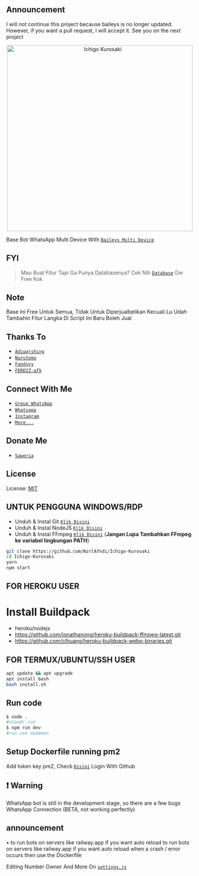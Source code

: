 ## Announcement
I will not continue this project because baileys is no longer updated. However, if you want a pull request, I will accept it. See you on the next project

<p align="center">
<img src="https://telegra.ph/file/5bd80998f8262a0a5e64f.jpg" alt="Ichigo Kurosaki" width="500"/>

Base Bot WhatsApp Multi Device With [`Baileys Multi Device`](https://github.com/adiwajshing)

## FYI
> Mau Buat Fitur Tapi Ga Punya Databasenya?
> Cek Nih [`Database`](https://github.com/NzrlAfndi/Databasee) Gw
> Free Kok

## Note
Base Ini Free Untuk Semua, Tidak Untuk Diperjualbelikan Kecuali Lu Udah Tambahin Fitur Langka Di Script Ini Baru Boleh Jual

## Thanks To
* [`Adiwajshing`](https://github.com/adiwajshing)
* [`Nurutomo`](https://github.com/Nurutomo)
* [`Fandyyy`](https://github.com/NZRLAFNDI)
* [`FERDIZ-afk`](https://github.com/FERDIZ-afk)

## Connect With Me
* [`Group WhatsApp`](https://chat.whatsapp.com/CSqakw6x2wRIOWTPL5a6a9)
* [`Whatsapp`](https://wa.me/6281540022632?text=Assalamualaikum)
* [`Instagram`](https://instagram.com/_nzrlafndi)
* [`More...`](https://linktr.ee/NzrlAfndi)

## Donate Me
* [`Saweria`](https://saweria.co/Fandyy)

## License
License: [MIT](https://en.wikipedia.org/wiki/MIT_License)

## UNTUK PENGGUNA WINDOWS/RDP

* Unduh & Instal Git [`Klik Disini`](https://git-scm.com/downloads)
* Unduh & Instal NodeJS [`Klik Disini`](https://nodejs.org/en/download)
* Unduh & Instal FFmpeg [`Klik Disini`](https://ffmpeg.org/download.html) (**Jangan Lupa Tambahkan FFmpeg ke variabel lingkungan PATH**)


```bash
git clone https://github.com/NzrlAfndi/Ichigo-Kurosaki
cd Ichigo-Kurosaki
yarn
npm start
```


## FOR HEROKU USER
# Install Buildpack
- heroku/nodejs
- https://github.com/jonathanong/heroku-buildpack-ffmpeg-latest.git
- https://github.com/clhuang/heroku-buildpack-webp-binaries.git


## FOR TERMUX/UBUNTU/SSH USER

```bash
apt update && apt upgrade
apt install bash
bash install.sh
```

## Run code
```bash
$ node .
#standr run
$ npm run dev
#run use nodemon
```

## Setup Dockerfile running pm2
 Add token key pm2, Check [`Disini`](https://app.pm2.io) Login With Github
## ❗ Warning
WhatsApp bot is still in the development stage, so there are a few bugs
WhatsApp Connection (BETA, not working perfectly)
## announcement 
• to run bots on servers like railway.app if you want auto reload
to run bots on servers like railway.app if you want auto reload
  when a crash / error occurs then use the Dockerfile 

Editing Number Owner And More On [`settings.js`](https://github.com/NzrlAfndi/Ichigo-Kurosaki/blob/master/settings.js)


